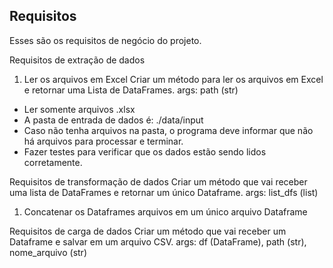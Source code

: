 ## Requisitos

Esses são os requisitos de negócio do projeto.

Requisitos de extração de dados

1. Ler os arquivos em Excel
Criar um método para ler os arquivos em Excel e retornar uma Lista de DataFrames.
args: path (str)
- Ler somente arquivos .xlsx
- A pasta de entrada de dados é: ./data/input
- Caso não tenha arquivos na pasta, o programa deve informar que não há arquivos para processar e terminar.
- Fazer testes para verificar que os dados estão sendo lidos corretamente.

Requisitos de transformação de dados
Criar um método que vai receber uma lista de DataFrames e retornar um único Dataframe.
args: list_dfs (list)
1. Concatenar os Dataframes arquivos em um único arquivo Dataframe

Requisitos de carga de dados
Criar um método que vai receber um Dataframe e salvar em um arquivo CSV.
args: df (DataFrame), path (str), nome_arquivo (str)
